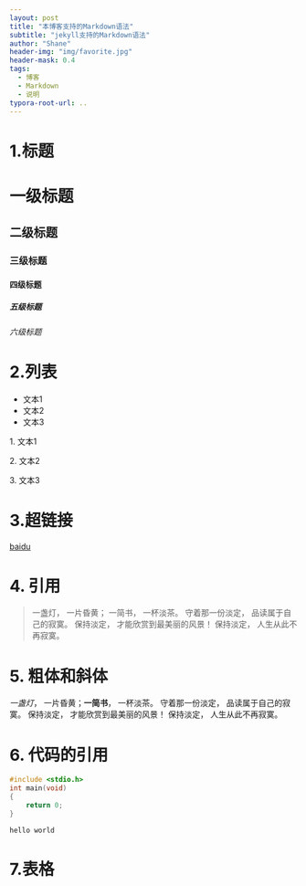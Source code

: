 ```yaml
---
layout: post
title: "本博客支持的Markdown语法"
subtitle: "jekyll支持的Markdown语法"
author: "Shane"
header-img: "img/favorite.jpg"
header-mask: 0.4
tags:
  - 博客
  - Markdown
  - 说明
typora-root-url: ..
---
```




# 1.标题

# 一级标题

## 二级标题

### 三级标题

#### 四级标题

##### 五级标题

###### 六级标题



# 2.列表

- 文本1
- 文本2
- 文本3



1\. 文本1

2\. 文本2

3\. 文本3



# 3.超链接

[baidu](www.baidu.com)



# 4. 引用

> 一盏灯， 一片昏黄； 一简书， 一杯淡茶。 守着那一份淡定， 品读属于自己的寂寞。 保持淡定， 才能欣赏到最美丽的风景！ 保持淡定， 人生从此不再寂寞。



# 5. 粗体和斜体

*一盏灯*， 一片昏黄；**一简书**， 一杯淡茶。 守着那一份淡定， 品读属于自己的寂寞。 保持淡定， 才能欣赏到最美丽的风景！ 保持淡定， 人生从此不再寂寞。



# 6. 代码的引用

```c
#include <stdio.h>
int main(void)
{
    return 0;
}
```

`hello world`



# 7.表格

